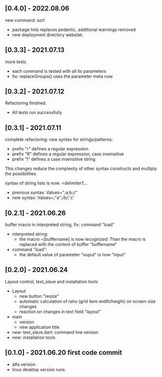 ## [0.4.0] - 2022.08.06

new command: sort
* package lints replaces pedantic, additional warnings removed   
* new deployment directory website\

## [0.3.3] - 2021.07.13

more tests
* each command is tested with all its parameters
* fix: replaceGroups() uses the parameter meta now

## [0.3.2] - 2021.07.12

Refactoring finished.
* All tests run successfully

## [0.3.1] - 2021.07.11

complete refactoring: new syntax for strings/patterns:
* prefix "r" defines a regular expression
* prefix "R" defines a regular expression, case insensitive
* prefix "I" defines a case insensitive string

This changes reduce the complexity of other syntax constructs and multiply the possibilities

syntax of string lists is now: <separator><prefix1><delimiter1><string1><delimiter1<separator>...

* previous syntax: Values=";a;b;c"
* new syntax: Values=;"a";/b/;'c'

## [0.2.1] - 2021.06.26

buffer macro in interpreted string, fix: command "load"

* interpreted string:
  * the macro ~[buffername] is now recognized: Than the macro is replaced with the content of buffer "buffername"
* command "load":
  * the default value of parameter "ouput" is now "input"

## [0.2.0] - 2021.06.24

Layout control, text_slave and installation tools

* Layout
  * new button "resize"
  * automatic calculation of ratio (grid item width/height) on screen size changes
  * reaction on changes in text field "layout"
* main
  * version
  * new application title
* new: text_slave.dart: command line version
* new: installation tools

## [0.1.0] - 2021.06.20 first code commit

* alfa version
* linux desktop version runs.
